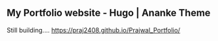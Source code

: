## My Portfolio website - Hugo | Ananke Theme
Still building....
https://praj2408.github.io/Prajwal_Portfolio/

